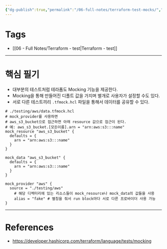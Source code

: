 ```yaml
---
{"dg-publish":true,"permalink":"/06-full-notes/terraform-test-mocks/","noteIcon":""}
---
```


# Tags
- [[06 - Full Notes/Terraform - test\|Terraform - test]]
---
# 핵심 필기
- 대부분의 테스트처럼 테라폼도 Mocking 기능을 제공한다.
- Mocking을 통해 만들어진 디폴트 값을 가지며 별개로 사용자가 설정할 수도 있다.
- 서로 다른 테스트끼리 `.tfmock.hcl` 파일을 통해서 데이터를 공유할 수 있다.
``` hcl
# ./testing/aws/data.tfmock.hcl
# mock_provider를 사용하면
# aws_s3_bucket으로 접근하면 아래 resource 값으로 접근이 된다.
# 예: aws_s3_bucket.[모든이름].arn = "arn:aws:s3:::name"
mock_resource "aws_s3_bucket" {
  defaults = {
    arn = "arn:aws:s3:::name"
  }
}

mock_data "aws_s3_bucket" {
  defaults = {
    arn = "arn:aws:s3:::name"
  }
}
```

``` hcl
mock_provider "aws" {
  source = "./testing/aws" 
	# 해당 디렉터리에 있는 리소스들이 mock_resource나 mock_data의 값들을 사용
	alias = "fake" # 별칭을 줘서 run block마다 서로 다른 프로바이더 사용 가능
}
```

---
# References
- https://developer.hashicorp.com/terraform/language/tests/mocking